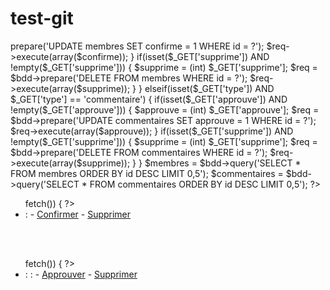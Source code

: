 # test-git
<?php
$bdd = new PDO('mysql:host=127.0.0.1;dbname=administration;charset=utf8', 'root', '');
if(isset($_GET['type']) AND $_GET['type'] == 'membre') {
   if(isset($_GET['confirme']) AND !empty($_GET['confirme'])) {
      $confirme = (int) $_GET['confirme'];
      $req = $bdd->prepare('UPDATE membres SET confirme = 1 WHERE id = ?');
      $req->execute(array($confirme));
   }
   if(isset($_GET['supprime']) AND !empty($_GET['supprime'])) {
      $supprime = (int) $_GET['supprime'];
      $req = $bdd->prepare('DELETE FROM membres WHERE id = ?');
      $req->execute(array($supprime));
   }
} elseif(isset($_GET['type']) AND $_GET['type'] == 'commentaire') {
   if(isset($_GET['approuve']) AND !empty($_GET['approuve'])) {
      $approuve = (int) $_GET['approuve'];
      $req = $bdd->prepare('UPDATE commentaires SET approuve = 1 WHERE id = ?');
      $req->execute(array($approuve));
   }
   if(isset($_GET['supprime']) AND !empty($_GET['supprime'])) {
      $supprime = (int) $_GET['supprime'];
      $req = $bdd->prepare('DELETE FROM commentaires WHERE id = ?');
      $req->execute(array($supprime));
   }
}
$membres = $bdd->query('SELECT * FROM membres ORDER BY id DESC LIMIT 0,5');
$commentaires = $bdd->query('SELECT * FROM commentaires ORDER BY id DESC LIMIT 0,5');
?>
<!DOCTYPE html>
<html>
<head>
   <meta charset="utf-8" />
   <title>Administration</title>
</head>
<body>
   <ul>
      <?php while($m = $membres->fetch()) { ?>
      <li><?= $m['id'] ?> : <?= $m['pseudo'] ?><?php if($m['confirme'] == 0) { ?> - <a href="index.php?type=membre&confirme=<?= $m['id'] ?>">Confirmer</a><?php } ?> - <a href="index.php?type=membre&supprime=<?= $m['id'] ?>">Supprimer</a></li>
      <?php } ?>
   </ul>
   <br /><br />
   <ul>
      <?php while($c = $commentaires->fetch()) { ?>
      <li><?= $c['id'] ?> : <?= $c['pseudo'] ?> : <?= $c['contenu'] ?><?php if($c['approuve'] == 0) { ?> - <a href="index.php?type=commentaire&approuve=<?= $c['id'] ?>">Approuver</a><?php } ?> - <a href="index.php?type=commentaire&supprime=<?= $c['id'] ?>">Supprimer</a></li>
      <?php } ?>
   </ul>
</body>
</html>